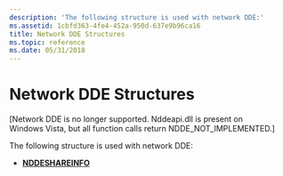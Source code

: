 ```yaml
---
description: 'The following structure is used with network DDE:'
ms.assetid: 1cbfd363-4fe4-452a-950d-637e9b96ca16
title: Network DDE Structures
ms.topic: reference
ms.date: 05/31/2018
---
```


# Network DDE Structures

\[Network DDE is no longer supported. Nddeapi.dll is present on Windows Vista, but all function calls return NDDE\_NOT\_IMPLEMENTED.\]

The following structure is used with network DDE:

-   [**NDDESHAREINFO**](nddeshareinfo-str.md)

 

 



